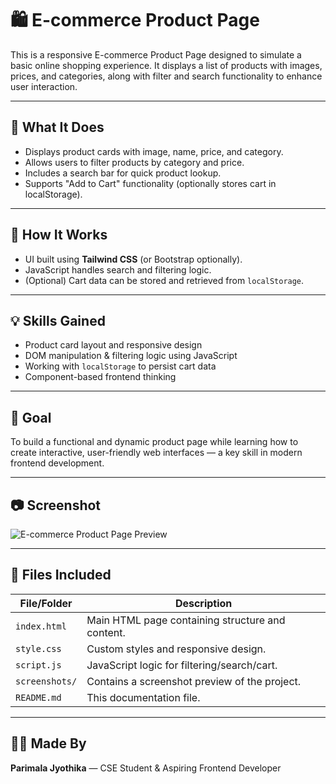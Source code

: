 # 🛍️ E-commerce Product Page

This is a responsive E-commerce Product Page designed to simulate a basic online shopping experience. It displays a list of products with images, prices, and categories, along with filter and search functionality to enhance user interaction.

---

## 📌 What It Does

- Displays product cards with image, name, price, and category.
- Allows users to filter products by category and price.
- Includes a search bar for quick product lookup.
- Supports "Add to Cart" functionality (optionally stores cart in localStorage).

---

## 🔧 How It Works

- UI built using **Tailwind CSS** (or Bootstrap optionally).
- JavaScript handles search and filtering logic.
- (Optional) Cart data can be stored and retrieved from `localStorage`.

---

## 💡 Skills Gained

- Product card layout and responsive design
- DOM manipulation & filtering logic using JavaScript
- Working with `localStorage` to persist cart data
- Component-based frontend thinking

---

## 🎯 Goal

To build a functional and dynamic product page while learning how to create interactive, user-friendly web interfaces — a key skill in modern frontend development.

---

## 📷 Screenshot

![E-commerce Product Page Preview](screenshots/product-page.png.png)


---

## 📁 Files Included

| File/Folder           | Description                                        |
|-----------------------|----------------------------------------------------|
| `index.html`          | Main HTML page containing structure and content.  |
| `style.css`           | Custom styles and responsive design.              |
| `script.js`           | JavaScript logic for filtering/search/cart.       |
| `screenshots/`        | Contains a screenshot preview of the project.     |
| `README.md`           | This documentation file.                          |

---

## 🧑‍💻 Made By

**Parimala Jyothika** — CSE Student & Aspiring Frontend Developer

